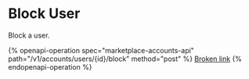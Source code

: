 # Block User

Block a user.

{% openapi-operation spec="marketplace-accounts-api" path="/v1/accounts/users/{id}/block" method="post" %}
[Broken link](broken-reference)
{% endopenapi-operation %}
